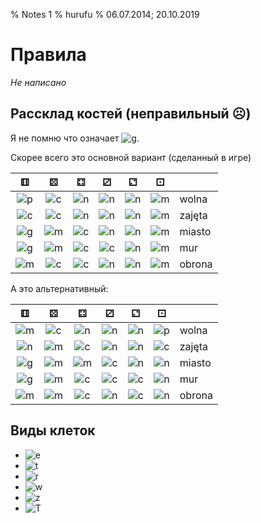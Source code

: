 % Notes 1
% hurufu
% 06.07.2014; 20.10.2019

# Правила 

_Не написано_

## Рассклад костей (неправильный ☹)

Я не помню что означает ![g].

Скорее всего это основной вариант (сделанный в игре)

| ⚅  | ⚄  | ⚃  | ⚂  | ⚁  | ⚀  |      |
|:--:|:--:|:--:|:--:|:--:|:--:|:-----|
|![p]|![c]|![n]|![n]|![n]|![m]|wolna |
|![c]|![c]|![n]|![n]|![n]|![m]|zajęta|
|![g]|![m]|![c]|![n]|![n]|![m]|miasto|
|![g]|![m]|![c]|![c]|![n]|![m]|mur   |
|![m]|![c]|![c]|![n]|![n]|![m]|obrona|

А это альтернативный:

| ⚅  | ⚄  | ⚃  | ⚂  | ⚁  | ⚀  |      |
|:--:|:--:|:--:|:--:|:--:|:--:|:-----|
|![m]|![c]|![n]|![n]|![n]|![p]|wolna |
|![n]|![m]|![c]|![n]|![n]|![c]|zajęta|
|![g]|![m]|![m]|![c]|![n]|![n]|miasto|
|![g]|![m]|![c]|![c]|![c]|![n]|mur   |
|![m]|![m]|![c]|![n]|![c]|![n]|obrona|


[c]: /home/hurufu/d/proj/zxvt/theory/conquer.png
[g]: /home/hurufu/d/proj/zxvt/theory/gain.png
[m]: /home/hurufu/d/proj/zxvt/theory/minusone.png
[n]: /home/hurufu/d/proj/zxvt/theory/nothing.png
[p]: /home/hurufu/d/proj/zxvt/theory/plusone.png

## Виды клеток

 *  ![e](/home/hurufu/d/proj/zxvt/theory/neutral.png "Пустая клетка")
 *  ![t](/home/hurufu/d/proj/zxvt/theory/town.png "Символ игрока на пустой клетке.")
 *  ![r](/home/hurufu/d/proj/zxvt/theory/road.png "Большое перекрестие через всю клетку.")
 *  ![w](/home/hurufu/d/proj/zxvt/theory/wall.png "Четыре квадрата со срезанным внутренним углом по углах клетки.")
 *  ![z](/home/hurufu/d/proj/zxvt/theory/captured.png "Маленький символ zxvtившего клетку игрока в углу клетки.")
 *  ![T](/home/hurufu/d/proj/zxvt/theory/city.png "Клетка содержит все постройки.")

